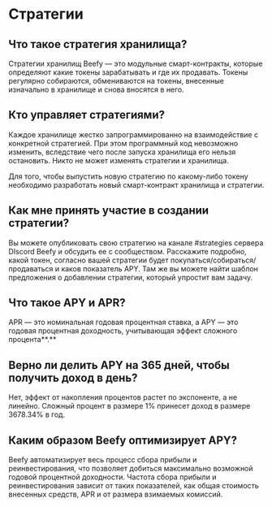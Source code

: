 # Стратегии

## Что такое стратегия хранилища?

Стратегии хранилищ Beefy — это модульные смарт-контракты, которые определяют какие токены зарабатывать и где их продавать. Токены регулярно собираются, обмениваются на токены, внесенные изначально в хранилище и снова вносятся в него.

## **Кто управляет стратегиями?**

Каждое хранилище жестко запрограммированно на взаимодействие с конкретной стратегией. При этом программный код невозможно изменить, вследствие чего после запуска хранилища его нельзя остановить. Никто не может изменять стратегии и хранилища.

Для того, чтобы выпустить новую стратегию по какому-либо токену необходимо разработать новый смарт-контракт хранилища и стратегии.

## **Как мне принять участие в создании стратегии?**

Вы можете опубликовать свою стратегию на канале \#strategies сервера DIscord Beefy и обсудить ее с сообществом. Расскажите подробно, какой токен, согласно вашей стратегии будет покупаться/собираться/продаваться и каков показатель APY. Там же вы можете найти шаблон предложения о добавлении стратегии, который упростит вам задачу.

## **Что такое APY и APR?**

APR — это номинальная годовая процентная ставка, а APY — это годовая процентная доходность, учитывающая эффект сложного процента**.**

## **Верно ли делить APY на 365 дней, чтобы получить доход в день?**

Нет, эффект от накопления процентов растет по экспоненте, а не линейно. Сложный процент в размере 1% принесет доход в размере 3678.34% в год.

## **Каким образом Beefy оптимизирует APY?**

Beefy автоматизирует весь процесс сбора прибыли и реинвестирования, что позволяет добиться максимально возможной годовой процентной доходности. Частота сбора прибыли и реинвестирования зависит от таких показателей, как общая стоимость внесенных средств, APR и от размера взимаемых комиссий.

